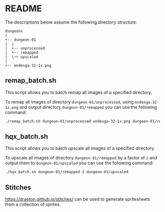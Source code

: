 # README

The descriptions below assume the following directory structure:

```
dungeons
|
+-- dungeon-01
|  |
|  +-- unprocessed
|  +-- remapped
|  \── upscaled
|
+-- endesga-32-1x.png
```

## remap_batch.sh

This script allows you to batch remap all images of a specified directory.

To remap all images of directory `dungeon-01/unprocessed`, using `endesga-32-1x.png` and output directory `dungeon-01/remapped` you can use the following command:

```bash
./remap_batch.sh dungeon-01/unprocessed endesga-32-1x.png dungeon-01/remapped
```

## hqx_batch.sh

This script allows you to batch upscale all images of a specified directory.

To upscale all images of directory `dungeon-01/remapped` by a factor of `2` and output them to `dungeon-01/upscaled` you can use the following command:

```bash
./hqx_batch.sh dungeon-01/remapped 2 dungeon-01/upscaled
```

## Stitches

https://draeton.github.io/stitches/ can be used to generate spritesheets from a collection of sprites.
